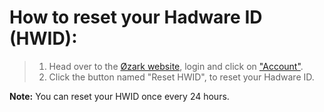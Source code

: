 # How to reset your Hadware ID (HWID):
> 1. Head over to the [Øzark website](https://ozark.gg/), login and click on ["Account"](https://ozark.gg/account.php).
>2. Click the button named "Reset HWID", to reset your Hadware ID.

**Note:** You can reset your HWID once every 24 hours.